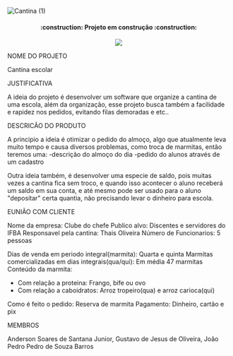 



![Cantina (1)](https://user-images.githubusercontent.com/89814011/171965959-d2a26959-4c78-4c80-9686-4a5ccca294bd.gif)


<h4 align="center"> 
    :construction:  Projeto em construção  :construction:
</h4>

<p align="center">
<img src="http://img.shields.io/static/v1?label=STATUS&message=EM%20DESENVOLVIMENTO&color=GREEN&style=for-the-badge"/>
</p>

NOME DO PROJETO

Cantina escolar

JUSTIFICATIVA

A ideia do projeto é desenvolver um software que organize a cantina de uma escola, além da organização, esse projeto busca também a facilidade e rapidez nos pedidos, 
evitando filas demoradas e etc..

DESCRICÃO DO PRODUTO

A principio a ideia é otimizar o pedido do almoço, algo que atualmente leva muito tempo e causa diversos problemas, como troca de marmitas, então teremos uma:
-descrição do almoço do dia
-pedido do alunos através de um cadastro

Outra ideia também, é desenvolver uma especie de saldo, pois muitas vezes a cantina fica sem troco, e quando isso acontecer o aluno receberá um saldo em sua conta, 
e até mesmo pode ser usado para o aluno "depositar" certa quantia, não precisando levar o dinheiro para escola.

EUNIÃO COM CLIENTE

Nome da empresa: Clube do chefe
Publico alvo: Discentes e servidores do IFBA
Responsavel pela cantina: Thais Oliveira
Número de Funcionarios: 5 pessoas

Dias de venda em periodo integral(marmita): Quarta e quinta
Marmitas comercializadas em dias integrais(qua/qui): Em média 47 marmitas
Conteúdo da marmita: 
- Com relação a proteina: Frango, bife ou ovo
- Com relação a caboidratos: Arroz tropeiro(qua) e arroz carioca(qui)

Como é feito o pedido: Reserva de marmita
Pagamento: Dinheiro, cartão e pix

MEMBROS

Anderson Soares de Santana Junior, Gustavo de Jesus de Oliveira, João Pedro Pedro de Souza Barros
